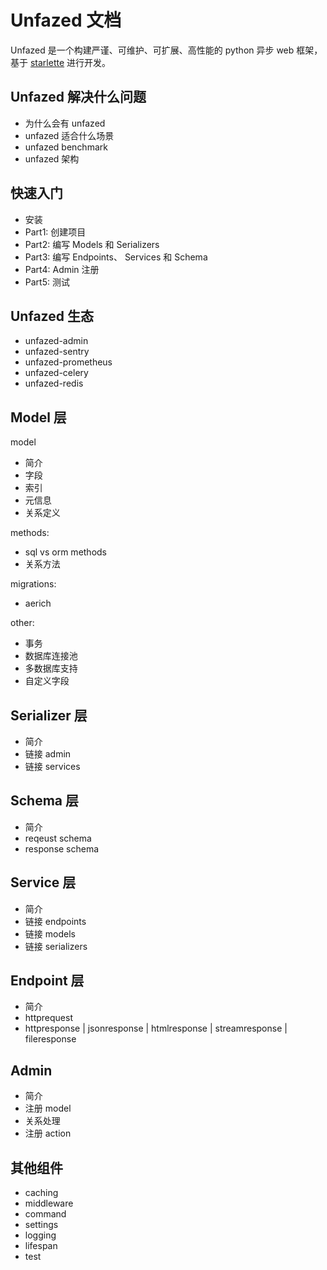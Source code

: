 Unfazed 文档
=======

Unfazed 是一个构建严谨、可维护、可扩展、高性能的 python 异步 web 框架，基于 [starlette](https://www.starlette.io/) 进行开发。


## Unfazed 解决什么问题

- 为什么会有 unfazed
- unfazed 适合什么场景
- unfazed benchmark
- unfazed 架构

## 快速入门

- 安装
- Part1: 创建项目
- Part2: 编写 Models 和 Serializers
- Part3: 编写 Endpoints、 Services 和 Schema
- Part4: Admin 注册
- Part5: 测试

## Unfazed 生态

- unfazed-admin
- unfazed-sentry
- unfazed-prometheus
- unfazed-celery
- unfazed-redis

## Model 层

model

- 简介
- 字段
- 索引
- 元信息
- 关系定义

methods:

- sql vs orm methods
- 关系方法

migrations:

- aerich

other:

- 事务
- 数据库连接池
- 多数据库支持
- 自定义字段


## Serializer 层

- 简介
- 链接 admin
- 链接 services

## Schema 层

- 简介
- reqeust schema
- response schema

## Service 层

- 简介
- 链接 endpoints
- 链接 models
- 链接 serializers

## Endpoint 层

- 简介
- httprequest
- httpresponse | jsonresponse | htmlresponse | streamresponse | fileresponse


## Admin

- 简介
- 注册 model
- 关系处理
- 注册 action


## 其他组件

- caching
- middleware
- command
- settings
- logging
- lifespan
- test
